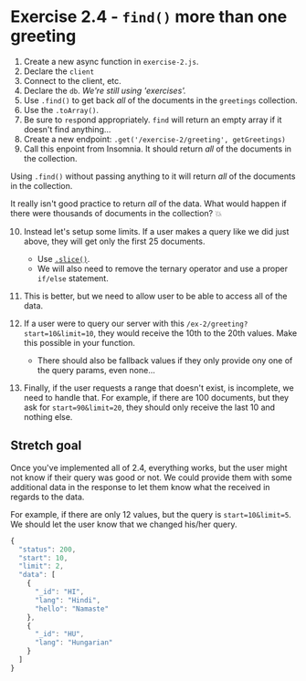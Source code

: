 # Exercise 2.4 - `find()` more than one greeting

1. Create a new async function in `exercise-2.js`.
2. Declare the `client`
3. Connect to the client, etc.
4. Declare the `db`. _We're still using 'exercises'._
5. Use `.find()` to get back _all_ of the documents in the `greetings` collection.
6. Use the `.toArray()`.
7. Be sure to `res`pond appropriately. `find` will return an empty array if it doesn't find anything...
8. Create a new endpoint: `.get('/exercise-2/greeting', getGreetings)`
9. Call this enpoint from Insomnia. It should return _all_ of the documents in the collection.

Using `.find()` without passing anything to it will return _all_ of the documents in the collection.

It really isn't good practice to return _all_ of the data. What would happen if there were thousands of documents in the collection? 💥

10. Instead let's setup some limits. If a user makes a query like we did just above, they will get only the first 25 documents.

    - Use [`.slice()`](https://www.w3schools.com/jsref/jsref_slice_array.asp).
    - We will also need to remove the ternary operator and use a proper `if/else` statement.

11. This is better, but we need to allow user to be able to access all of the data.
12. If a user were to query our server with this `/ex-2/greeting?start=10&limit=10`, they would receive the 10th to the 20th values. Make this possible in your function.
    - There should also be fallback values if they only provide ony one of the query params, even none...
13. Finally, if the user requests a range that doesn't exist, is incomplete, we need to handle that. For example, if there are 100 documents, but they ask for `start=90&limit=20`, they should only receive the last 10 and nothing else.

## **Stretch goal**

Once you've implemented all of 2.4, everything works, but the user might not know if their query was good or not. We could provide them with some additional data in the response to let them know what the received in regards to the data.

For example, if there are only 12 values, but the query is `start=10&limit=5`. We should let the user know that we changed his/her query.

```js
{
  "status": 200,
  "start": 10,
  "limit": 2,
  "data": [
    {
      "_id": "HI",
      "lang": "Hindi",
      "hello": "Namaste"
    },
    {
      "_id": "HU",
      "lang": "Hungarian"
    }
  ]
}
```
